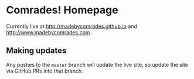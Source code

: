 # Comrades! Homepage

Currently live at http://madebycomrades.github.io and http://www.madebycomrades.com.

## Making updates

Any pushes to the `master` branch will update the live site, so update the site via GitHub PRs into that branch.
